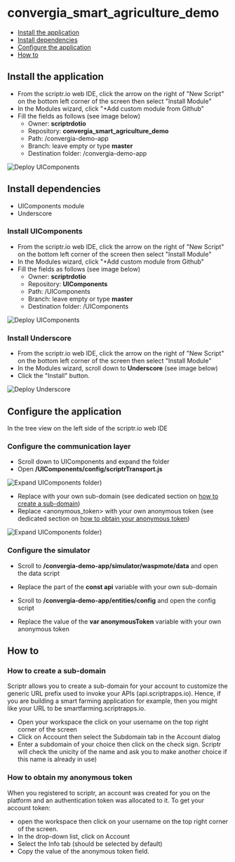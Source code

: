 # convergia_smart_agriculture_demo

- [Install the application](#install-the-application)
- [Install dependencies](#install-dependencies)
- [Configure the application](#configure-the-application)
- [How to](#how-to)

## Install the application
- From the scriptr.io web IDE, click the arrow on the right of "New Script" on the bottom left corner of the screen then select "Install Module"
- In the Modules wizard, click "+Add custom module from Github"
- Fill the fields as follows (see image below)
  - Owner: **scriptrdotio**
  - Repository: **convergia_smart_agriculture_demo**
  - Path: /convergia-demo-app
  - Branch: leave empty or type **master**
  - Destination folder: /convergia-demo-app

 ![Deploy UIComponents](./doc-resources/install_convergia_demo.PNG) 

## Install dependencies
- UIComponents module
- Underscore

### Install UIComponents
- From the scriptr.io web IDE, click the arrow on the right of "New Script" on the bottom left corner of the screen then select "Install Module"
- In the Modules wizard, click "+Add custom module from Github"
- Fill the fields as follows (see image below)
  - Owner: **scriptrdotio**
  - Repository: **UIComponents**
  - Path: /UIComponents
  - Branch: leave empty or type **master**
  - Destination folder: /UIComponents
 
 ![Deploy UIComponents](./doc-resources/deploy_uicomponents.PNG)

### Install Underscore
- From the scriptr.io web IDE, click the arrow on the right of "New Script" on the bottom left corner of the screen then select "Install Module"
- In the Modules wizard, scroll down to **Underscore** (see image below)
- Click the "Install" button.

![Deploy Underscore](./doc-resources/deploy_underscore.png)

## Configure the application
In the tree view on the left side of the scriptr.io web IDE

### Configure the communication layer

- Scroll down to UIComponents and expand the folder
- Open **/UIComponents/config/scriptrTransport.js**

![Expand UIComponents folder](./doc-resources/configure_application_2.PNG))

  - Replace <subdomain> with your own sub-domain (see dedicated section on [how to create a sub-domain](#how-to-create-a-sub-domain))
  - Replace <anonymous_token> with your own anonymous token (see dedicated section on [how to obtain your anonymous token](#how-to-obtain-my-anonymous-token))
  
![Expand UIComponents folder](./doc-resources/configure_application_3.PNG))

### Configure the simulator

- Scroll to **/convergia-demo-app/simulator/waspmote/data** and open the data script
- Replace the **<subdomain>** part of the **const api** variable with your own sub-domain

- Scroll to **/convergia-demo-app/entities/config** and open the config script
- Replace the **<anonymous-token>** value of the  **var anonymousToken** variable with your own anonymous token

## How to

### How to create a sub-domain
Scriptr allows you to create a sub-domain for your account to customize the generic URL prefix used to invoke your APIs (api.scriptrapps.io). Hence, if you are building a smart farming application for example, then you might like your URL to be smartfarming.scriptrapps.io.

- Open your workspace the click on your username on the top right corner of the screen
- Click on Account then select the Subdomain tab in the Account dialog
- Enter a subdomain of your choice then click on the check sign. Scriptr will check the unicity of the name and ask you to make another choice if this name is already in use)

### How to obtain my anonymous token
When you registered to scriptr, an account was created for you on the platform and an authentication token was allocated to it. 
To get your account token:
- open the workspace then click on your username on the top right corner of the screen.
- In the drop-down list, click on Account
- Select the Info tab (should be selected by default)
- Copy the value of the anonymous token field.
